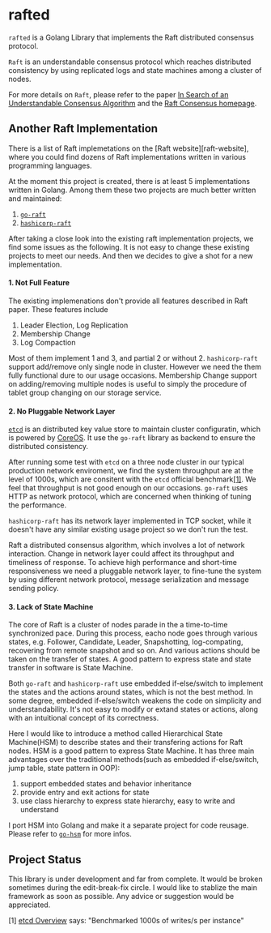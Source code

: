 rafted
======


```rafted``` is a Golang Library that implements the Raft distributed consensus protocol.

```Raft``` is an understandable consensus protocol which reaches distributed consistency by using replicated logs and state machines among a cluster of nodes.

For more details on ```Raft```, please refer to the paper [In Search of an Understandable Consensus Algorithm][raft-paper] and the [Raft Consensus homepage][raft-homepage].

## Another Raft Implementation

There is a list of Raft implemetations on the [Raft website][raft-website], where you could find dozens of Raft implementations written in various programming languages. 

At the moment this project is created, there is at least 5 implementations written in Golang. Among them these two projects are much better written and maintained:

1. [```go-raft```][go-raft-github]
2. [```hashicorp-raft```][hashicorp-raft-github]

After taking a close look into the existing raft implementation projects, we find some issues as the following. It is not easy to change these existing projects to meet our needs. And then we decides to give a shot for a new implementation.

#### 1. Not Full Feature

The existing implemenations don't provide all features described in Raft paper. These features include

1. Leader Election, Log Replication
2. Membership Change
3. Log Compaction

Most of them implement 1 and 3, and partial 2 or without 2. ```hashicorp-raft``` support add/remove only single node in cluster. However we need the them fully functional dure to our usage occasions. Membership Change support on adding/removing multiple nodes is useful to simply the procedure of tablet group changing on our storage service.

#### 2. No Pluggable Network Layer

[```etcd```][etcd-github] is an distributed key value store to maintain cluster configuratin, which is powered by [CoreOS][coreos-mainpage]. It use the ```go-raft``` library as backend to ensure the distributed consistency.

After running some test with ```etcd``` on a three node cluster in our typical production network enviroment, we find the system throughput are at the level of 1000s, which are consitent with the ```etcd``` official benchmark[\[1\]](#1). We feel that throughput is not good enough on our occasions. ```go-raft``` uses HTTP as network protocol, which are concerned when thinking of tuning the performance. 

```hashicorp-raft``` has its network layer implemented in TCP socket, while it doesn't have any similar existing usage project so we don't run the test.

Raft a distributed consensus algorithm, which involves a lot of network interaction. Change in network layer could affect its throughput and timeliness of response. To achieve high performance and short-time responsiveness we need a pluggable network layer, to fine-tune the system by using different network protocol, message serialization and message sending policy.

#### 3. Lack of State Machine

The core of Raft is a cluster of nodes parade in the a time-to-time synchronized pace. During this process, eacho node goes through various states, e.g. Follower, Candidate, Leader, Snapshotting, log-compating, recovering from remote snapshot and so on. And various actions should be taken on the transfer of states. A good pattern to express state and state transfer in software is State Machine.

Both ```go-raft``` and ```hashicorp-raft``` use embedded if-else/switch to implement the states and the actions around states, which is not the best method. In some degree, embedded if-else/switch weakens the code on simplicity and understandability. It's not easy to modify or extand states or actions, along with an intuitional concept of its correctness.

Here I would like to introduce a method called Hierarchical State Machine(HSM) to describe states and their transfering actions for Raft nodes. HSM is a good pattern to express State Machine. It has three main advantages over the traditional methods(such as embedded if-else/switch, jump table, state pattern in OOP):

1. support embedded states and behavior inheritance
2. provide entry and exit actions for state
3. use class hierarchy to express state hierarchy, easy to write and understand

I port HSM into Golang and make it a separate project for code reusage. Please refer to [```go-hsm```][go-hsm-github] for more infos.

## Project Status

This library is under development and far from complete. It would be broken sometimes during the edit-break-fix circle. I would like to stablize the main framework as soon as possible. Any advice or suggestion would be appreciated.

[raft-paper]: https://ramcloud.stanford.edu/wiki/download/attachments/11370504/raft.pdf

[raft-homepage]: http://raftconsensus.github.io/

[go-raft-github]: https://github.com/goraft/raft

[hashicorp-raft-github]: https://github.com/hashicorp/raft

[etcd-github]: https://github.com/coreos/etcd

[etcd-overview]: https://coreos.com/using-coreos/etcd/

[coreos-mainpage]: https://coreos.com/

[go-hsm-github]: https://github.com/hhkbp2/go-hsm



<a id="1">[1]</a> [etcd Overview][etcd-overview] says: "Benchmarked 1000s of writes/s per instance"


